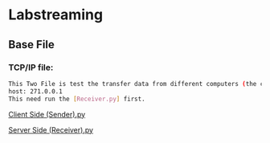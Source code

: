 # Labstreaming
## Base File
### TCP/IP file:
``` bash
This Two File is test the transfer data from different computers (the code in here is only  transferred data in locally )
host: 271.0.0.1
This need run the [Receiver.py] first. 
```
[Client Side (Sender).py](https://github.com/UASensorLab/Labstreaming/blob/main/Client%20Side%20(Sender).py)

[Server Side (Receiver).py](https://github.com/UASensorLab/Labstreaming/blob/main/Server%20Side%20(Receiver).py) 
